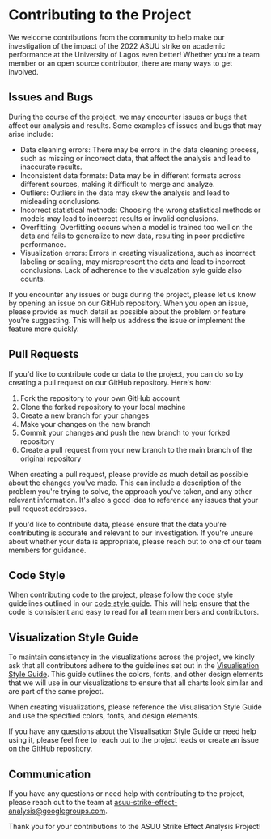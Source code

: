 
# Contributing to the Project

We welcome contributions from the community to help make our investigation of the impact of the 2022 ASUU strike on academic performance at the University of Lagos even better! Whether you're a team member or an open source contributor, there are many ways to get involved.

## Issues and Bugs

During the course of the project, we may encounter issues or bugs that affect our analysis and results. Some examples of issues and bugs that may arise include:

- Data cleaning errors: There may be errors in the data cleaning process, such as missing or incorrect data, that affect the analysis and lead to inaccurate results.
- Inconsistent data formats: Data may be in different formats across different sources, making it difficult to merge and analyze.
- Outliers: Outliers in the data may skew the analysis and lead to misleading conclusions.
- Incorrect statistical methods: Choosing the wrong statistical methods or models may lead to incorrect results or invalid conclusions.
- Overfitting: Overfitting occurs when a model is trained too well on the data and fails to generalize to new data, resulting in poor predictive performance.
- Visualization errors: Errors in creating visualizations, such as incorrect labeling or scaling, may misrepresent the data and lead to incorrect conclusions. Lack of adherence to the visualzation syle guide also counts.

If you encounter any issues or bugs during the project, please let us know by opening an issue on our GitHub repository. When you open an issue, please provide as much detail as possible about the problem or feature you're suggesting. This will help us address the issue or implement the feature more quickly.

## Pull Requests

If you'd like to contribute code or data to the project, you can do so by creating a pull request on our GitHub repository. Here's how:

1. Fork the repository to your own GitHub account
2. Clone the forked repository to your local machine
3. Create a new branch for your changes
4. Make your changes on the new branch
5. Commit your changes and push the new branch to your forked repository
6. Create a pull request from your new branch to the main branch of the original repository

When creating a pull request, please provide as much detail as possible about the changes you've made. This can include a description of the problem you're trying to solve, the approach you've taken, and any other relevant information. It's also a good idea to reference any issues that your pull request addresses.

If you'd like to contribute data, please ensure that the data you're contributing is accurate and relevant to our investigation. If you're unsure about whether your data is appropriate, please reach out to one of our team members for guidance.

## Code Style

When contributing code to the project, please follow the code style guidelines outlined in our [code style guide](CODE_STYLEGUIDE.md). This will help ensure that the code is consistent and easy to read for all team members and contributors.

## Visualization Style Guide

To maintain consistency in the visualizations across the project, we kindly ask that all contributors adhere to the guidelines set out in the [Visualisation Style Guide](VIZ_STYLEGUIDE.md). This guide outlines the colors, fonts, and other design elements that we will use in our visualizations to ensure that all charts look similar and are part of the same project.

When creating visualizations, please reference the Visualisation Style Guide and use the specified colors, fonts, and design elements.

If you have any questions about the Visualisation Style Guide or need help using it, please feel free to reach out to the project leads or create an issue on the GitHub repository.

## Communication

If you have any questions or need help with contributing to the project, please reach out to the team at [asuu-strike-effect-analysis@googlegroups.com](mailto:asuu-strike-effect-analysis@googlegroups.com).

Thank you for your contributions to the ASUU Strike Effect Analysis Project!
